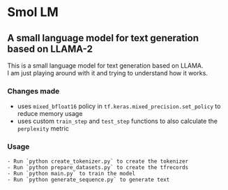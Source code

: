 # Smol LM

## A small language model for text generation based on LLAMA-2

This is a small language model for text generation based on LLAMA.<br>
I am just playing around with it and trying to understand how it works.<br>

### Changes made

- uses `mixed_bfloat16` policy in `tf.keras.mixed_precision.set_policy` to reduce memory usage
- uses custom `train_step` and `test_step` functions to also calculate the `perplexity` metric

### Usage

    - Run `python create_tokenizer.py` to create the tokenizer
    - Run `python prepare_datasets.py` to create the tfrecords
    - Run `python main.py` to train the model
    - Run `python generate_sequence.py` to generate text
